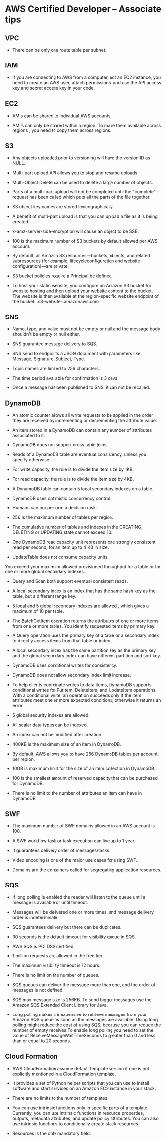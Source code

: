 # AWS Certified Developer – Associate tips

## VPC

- There can be only one route table per subnet.

## IAM

- If you are connecting to AWS from a computer, not an EC2 instance, you need to create an AWS user, attach permissions, and use the API access key and secret access key in your code. 

## EC2

- AMIs can be shared to individual AWS accounts.

- AMI’s can only be shared within a region. To make them available across regions , you need to copy them across regions.


## S3

- Any objects uploaded prior to versioning will have the version ID as NULL.

- Multi-part upload API allows you to stop and resume uploads

- Multi-Object Delete can be used to delete a large number of objects.

- Parts of a multi-part upload will not be completed until the "complete" request has been called which puts all the parts of the file together.

- S3 object key names are stored lexicographically.

- A benefit of multi-part upload is that you can upload a file as it is being created.

- x-amz-server-side-encryption will cause an object to be SSE.

- 100 is the maximum number of S3 buckets by default allowed per AWS account.

- By default, all Amazon S3 resources—buckets, objects, and related subresources (for example, lifecycleconfiguration and website configuration)—are private.

- S3 bucket policies require a Principal be defined.

- To host your static website, you configure an Amazon S3 bucket for website hosting and then upload your website content to the bucket. The website is then available at the region-specific website endpoint of the bucket: <bucket-name>.s3-website-<AWS-region>.amazonaws.com

## SNS

- Name, type, and value must not be empty or null and the message body shouldn't be empty or null either.

- SNS guarantee message delivery to SQS.

- SNS send to endpoints a JSON document with parameters like Message, Signature, Subject, Type.

- Topic names are limited to 256 characters.

- The time period available for confirmation is 3 days.

- Once a message has been published to SNS, it can not be recalled.

## DynamoDB

-  An atomic counter allows all write requests to be applied in the order they are received by incrementing or decrementing the attribute value.

- An item stored in a DynamoDB can contain any number of attributes associated to it.

 - DynamoDB does not support cross table joins

- Reads of a DynamoDB table are eventual consistency, unless you specify otherwise.

- For write capacity, the rule is to divide the item size by 1KB.

- For read capacity, the rule is to divide the item size by 4KB. 

- A DynamoDB table can contain 5 local secondary indexes on a table.

- DynamoDB uses optimistic concurrency control.

- Humans can not perform a decision task.

- 256 is the maximum number of tables per region.

- The cumulative number of tables and indexes in the CREATING, DELETING or UPDATING state cannot exceed 10.

- One DynamoDB read capacity unit represents one strongly consistent read per second, for an item up to 4 KB in size. 

- UpdateTable does not consume capacity units.

 You exceed your maximum allowed provisioned throughput for a table or for one or more global secondary indexes.

- Query and Scan both support eventual consistent reads.

- A local secondary index is an index that has the same hash key as the table, but a different range key.

- 5 local and 5 global secondary indexes are allowed , which gives a maximum of 10 per table.

- The BatchGetItem operation returns the attributes of one or more items from one or more tables. You identify requested items by primary key.

- A Query operation uses the primary key of a table or a secondary index to directly access items from that table or index.

-  A local secondary index has the same partition key as the primary key and the global secondary index can have different partition and sort key.

- DynamoDB uses conditional writes for consistency.

- DynamoDB does not allow secondary index limit increase.

- To help clients coordinate writes to data items, DynamoDB supports conditional writes for PutItem, DeleteItem, and UpdateItem operations. With a conditional write, an operation succeeds only if the item attributes meet one or more expected conditions; otherwise it returns an error.

- 5 global security indexes are allowed.

- All scalar data types can be indexed.

- An index can not be modified after creation.

- 400KB is the maximum size of an item in DynamoDB.

- By default, AWS allows you to have 256 DynamoDB tables per account, per region. 

- 10GB is maximum limit for the size of an item collection in DynamoDB.

- 100 is the smallest amount of reserved capacity that can be purchased for DynamoDB.

- There is no limit to the number of attributes an item can have in DynamoDB

## SWF

- The maximum number of SWF domains allowed in an AWS account is 100.

- A SWF workflow task or task execution can live up to 1 year.

- It guarantees delivery order of messages/tasks.

- Video encoding is one of the major use cases for using SWF.

- Domains are the containers called for segregating application resources.

## SQS

- If long polling is enabled the reader will listen to the queue until a message is available or until timeout.

- Messages will be delivered one or more times, and message delivery order is indeterminate.

- SQS guarantees delivery but there can be duplicates.

- 30 seconds is the default timeout for visibility queue in SQS.

- AWS SQS is PCI DSS certified.

- 1 million requests are allowed in the free tier.

- The maximum visibility timeout is 12 hours.

- There is no limit on the number of queues.

- SQS queues can deliver the message more than one, and the order of messages is not defined.

- SQS max message size is 256KB. To send bigger messages use the Amazon SQS Extended Client Library for Java.

- Long polling makes it inexpensive to retrieve messages from your Amazon SQS queue as soon as the messages are available. Using long polling might reduce the cost of using SQS, because you can reduce the number of empty receives To enable long polling you need to set the value of ReceiveMessageWaitTimeSeconds to greater than 0 and less than or equal to 20 seconds.

## Cloud Formation

- AWS CloudFormation assume default template version if one is not explicitly mentioned in a CloudFormation template.
- It provides a set of Python helper scripts that you can use to install software and start services on an Amazon EC2 instance in your stack.

- There are no limits to the number of templates.

- You can use intrinsic functions only in specific parts of a template. Currently, you can use intrinsic functions in resource properties, outputs, metadata attributes, and update policy attributes. You can also use intrinsic functions to conditionally create stack resources.

- Resources is the only mandatory field.
